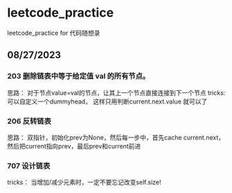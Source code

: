 # leetcode_practice
leetcode_practice for 代码随想录
## 08/27/2023 
### 203 删除链表中等于给定值 val 的所有节点。
思路： 对于节点value=val的节点，让其上一个节点直接连接到下一个节点
tricks: 可以自定义一个dummyhead， 这样只用判断current.next.value 就可以了
### 206 反转链表
思路： 双指针，初始化prev为None，然后每一步中，首先cache current.next， 然后把current指向prev，最后prev和current前进
### 707 设计链表
tricks： 当增加/减少元素时，一定不要忘记改变self.size!
